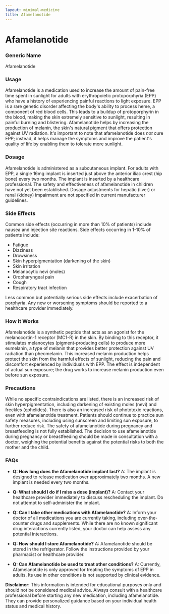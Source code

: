 ```yaml
---
layout: minimal-medicine
title: Afamelanotide
---
```


# Afamelanotide
### Generic Name
Afamelanotide

### Usage
Afamelanotide is a medication used to increase the amount of pain-free time spent in sunlight for adults with erythropoietic protoporphyria (EPP) who have a history of experiencing painful reactions to light exposure. EPP is a rare genetic disorder affecting the body's ability to process heme, a component of red blood cells.  This leads to a buildup of protoporphyrin in the blood, making the skin extremely sensitive to sunlight, resulting in painful burning and blistering. Afamelanotide helps by increasing the production of melanin, the skin's natural pigment that offers protection against UV radiation.  It's important to note that afamelanotide does *not* cure EPP; instead, it helps manage the symptoms and improve the patient's quality of life by enabling them to tolerate more sunlight.

### Dosage
Afamelanotide is administered as a subcutaneous implant. For adults with EPP, a single 16mg implant is inserted just above the anterior iliac crest (hip bone) every two months.  The implant is inserted by a healthcare professional.  The safety and effectiveness of afamelanotide in children have not yet been established.  Dosage adjustments for hepatic (liver) or renal (kidney) impairment are not specified in current manufacturer guidelines.

### Side Effects
Common side effects (occurring in more than 10% of patients) include nausea and injection site reactions.  Side effects occurring in 1-10% of patients include:

*   Fatigue
*   Dizziness
*   Drowsiness
*   Skin hyperpigmentation (darkening of the skin)
*   Skin irritation
*   Melanocytic nevi (moles)
*   Oropharyngeal pain
*   Cough
*   Respiratory tract infection

Less common but potentially serious side effects include exacerbation of porphyria.  Any new or worsening symptoms should be reported to a healthcare provider immediately.


### How it Works
Afamelanotide is a synthetic peptide that acts as an agonist for the melanocortin-1 receptor (MC1-R) in the skin.  By binding to this receptor, it stimulates melanocytes (pigment-producing cells) to produce more eumelanin, a type of melanin that provides better protection against UV radiation than pheomelanin. This increased melanin production helps protect the skin from the harmful effects of sunlight, reducing the pain and discomfort experienced by individuals with EPP.  The effect is independent of actual sun exposure; the drug works to increase melanin production even before sun exposure.

### Precautions
While no specific contraindications are listed, there is an increased risk of skin hyperpigmentation, including darkening of existing moles (nevi) and freckles (ephelides). There is also an increased risk of phototoxic reactions, even with afamelanotide treatment. Patients should continue to practice sun safety measures, including using sunscreen and limiting sun exposure, to further reduce risk.  The safety of afamelanotide during pregnancy and breastfeeding is not fully established.  The decision to use afamelanotide during pregnancy or breastfeeding should be made in consultation with a doctor, weighing the potential benefits against the potential risks to both the mother and the child.

### FAQs

*   **Q: How long does the Afamelanotide implant last?** A:  The implant is designed to release medication over approximately two months.  A new implant is needed every two months.

*   **Q: What should I do if I miss a dose (implant)?** A: Contact your healthcare provider immediately to discuss rescheduling the implant. Do not attempt to self-administer the implant.

*   **Q: Can I take other medications with Afamelanotide?** A:  Inform your doctor of all medications you are currently taking, including over-the-counter drugs and supplements. While there are no known significant drug interactions currently listed, your doctor can help assess any potential interactions.

*   **Q: How should I store Afamelanotide?** A: Afamelanotide should be stored in the refrigerator.  Follow the instructions provided by your pharmacist or healthcare provider.

*   **Q:  Can Afamelanotide be used to treat other conditions?** A: Currently, Afamelanotide is only approved for treating the symptoms of EPP in adults.  Its use in other conditions is not supported by clinical evidence.


**Disclaimer:** This information is intended for educational purposes only and should not be considered medical advice.  Always consult with a healthcare professional before starting any new medication, including afamelanotide.  They can provide personalized guidance based on your individual health status and medical history.
